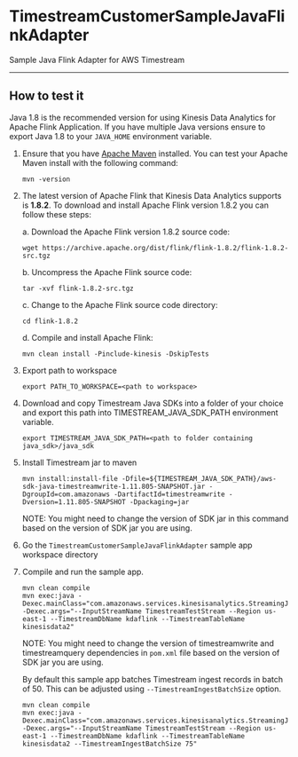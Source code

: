 <!-- This sample application is part of the Timestream prerelease documentation. The prerelease documentation is confidential and is provided under the terms of your nondisclosure agreement with Amazon Web Services (AWS) or other agreement governing your receipt of AWS confidential information. -->

# TimestreamCustomerSampleJavaFlinkAdapter

Sample Java Flink Adapter for AWS Timestream

----
## How to test it

Java 1.8 is the recommended version for using Kinesis Data Analytics for Apache Flink Application. If you have multiple Java versions ensure to export Java 1.8 to your `JAVA_HOME` environment variable.

1. Ensure that you have [Apache Maven](https://maven.apache.org/install.html) installed. You can test your Apache Maven install with the following command:
   ```
   mvn -version
   ```
   
2. The latest version of Apache Flink that Kinesis Data Analytics supports is **1.8.2**. To download and install Apache Flink version 1.8.2 you can follow these steps:

   a. Download the Apache Flink version 1.8.2 source code:
   ```
   wget https://archive.apache.org/dist/flink/flink-1.8.2/flink-1.8.2-src.tgz
   ```
   
   b. Uncompress the Apache Flink source code:
   ```
   tar -xvf flink-1.8.2-src.tgz
   ```
   
   c. Change to the Apache Flink source code directory:
   ```
   cd flink-1.8.2
   ```
   
   d. Compile and install Apache Flink:
   ```
   mvn clean install -Pinclude-kinesis -DskipTests
   ```    

3. Export path to workspace
    ```shell
    export PATH_TO_WORKSPACE=<path to workspace>
    ```

4. Download and copy Timestream Java SDKs into a folder of your choice and export this path into TIMESTREAM_JAVA_SDK_PATH environment variable.
   ```
   export TIMESTREAM_JAVA_SDK_PATH=<path to folder containing java_sdk>/java_sdk
   ```

5. Install Timestream jar to maven 
   ```shell
   mvn install:install-file -Dfile=${TIMESTREAM_JAVA_SDK_PATH}/aws-sdk-java-timestreamwrite-1.11.805-SNAPSHOT.jar -DgroupId=com.amazonaws -DartifactId=timestreamwrite -Dversion=1.11.805-SNAPSHOT -Dpackaging=jar
   ```
   NOTE: You might need to change the version of SDK jar in this command based on the version of SDK jar you are using.

5. Go the `TimestreamCustomerSampleJavaFlinkAdapter` sample app workspace directory

6. Compile and run the sample app.
   ```shell
   mvn clean compile
   mvn exec:java -Dexec.mainClass="com.amazonaws.services.kinesisanalytics.StreamingJob" -Dexec.args="--InputStreamName TimestreamTestStream --Region us-east-1 --TimestreamDbName kdaflink --TimestreamTableName kinesisdata2"
   ``` 
   NOTE: You might need to change the version of timestreamwrite and timestreamquery dependencies in `pom.xml` file based on the version of SDK jar you are using.
   
   By default this sample app batches Timestream ingest records in batch of 50. This can be adjusted using `--TimestreamIngestBatchSize` option.
   ```shell
   mvn clean compile
   mvn exec:java -Dexec.mainClass="com.amazonaws.services.kinesisanalytics.StreamingJob" -Dexec.args="--InputStreamName TimestreamTestStream --Region us-east-1 --TimestreamDbName kdaflink --TimestreamTableName kinesisdata2 --TimestreamIngestBatchSize 75"
   ```    
